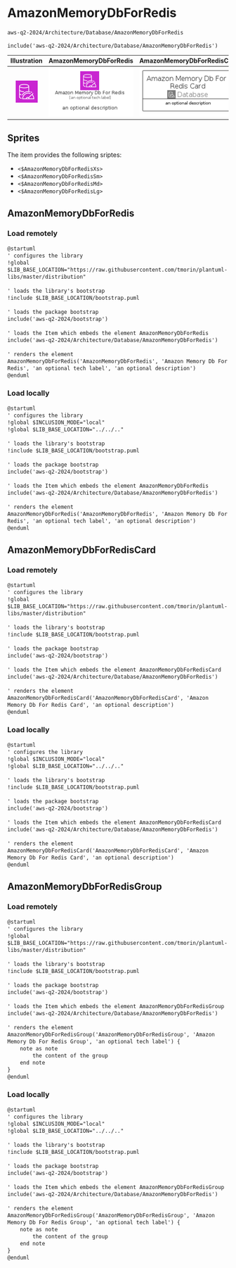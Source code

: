 # AmazonMemoryDbForRedis


```text
aws-q2-2024/Architecture/Database/AmazonMemoryDbForRedis
```

```text
include('aws-q2-2024/Architecture/Database/AmazonMemoryDbForRedis')
```



| Illustration | AmazonMemoryDbForRedis | AmazonMemoryDbForRedisCard | AmazonMemoryDbForRedisGroup |
| :---: | :---: | :---: | :---: |
| ![illustration for Illustration](../../../aws-q2-2024/Architecture/Database/AmazonMemoryDbForRedis.png) | ![illustration for AmazonMemoryDbForRedis](../../../aws-q2-2024/Architecture/Database/AmazonMemoryDbForRedis.Local.png) | ![illustration for AmazonMemoryDbForRedisCard](../../../aws-q2-2024/Architecture/Database/AmazonMemoryDbForRedisCard.Local.png) | ![illustration for AmazonMemoryDbForRedisGroup](../../../aws-q2-2024/Architecture/Database/AmazonMemoryDbForRedisGroup.Local.png) |



## Sprites
The item provides the following sriptes:

- `<$AmazonMemoryDbForRedisXs>`
- `<$AmazonMemoryDbForRedisSm>`
- `<$AmazonMemoryDbForRedisMd>`
- `<$AmazonMemoryDbForRedisLg>`





## AmazonMemoryDbForRedis

### Load remotely
```plantuml
@startuml
' configures the library
!global $LIB_BASE_LOCATION="https://raw.githubusercontent.com/tmorin/plantuml-libs/master/distribution"

' loads the library's bootstrap
!include $LIB_BASE_LOCATION/bootstrap.puml

' loads the package bootstrap
include('aws-q2-2024/bootstrap')

' loads the Item which embeds the element AmazonMemoryDbForRedis
include('aws-q2-2024/Architecture/Database/AmazonMemoryDbForRedis')

' renders the element
AmazonMemoryDbForRedis('AmazonMemoryDbForRedis', 'Amazon Memory Db For Redis', 'an optional tech label', 'an optional description')
@enduml
```

### Load locally
```plantuml
@startuml
' configures the library
!global $INCLUSION_MODE="local"
!global $LIB_BASE_LOCATION="../../.."

' loads the library's bootstrap
!include $LIB_BASE_LOCATION/bootstrap.puml

' loads the package bootstrap
include('aws-q2-2024/bootstrap')

' loads the Item which embeds the element AmazonMemoryDbForRedis
include('aws-q2-2024/Architecture/Database/AmazonMemoryDbForRedis')

' renders the element
AmazonMemoryDbForRedis('AmazonMemoryDbForRedis', 'Amazon Memory Db For Redis', 'an optional tech label', 'an optional description')
@enduml
```

## AmazonMemoryDbForRedisCard

### Load remotely
```plantuml
@startuml
' configures the library
!global $LIB_BASE_LOCATION="https://raw.githubusercontent.com/tmorin/plantuml-libs/master/distribution"

' loads the library's bootstrap
!include $LIB_BASE_LOCATION/bootstrap.puml

' loads the package bootstrap
include('aws-q2-2024/bootstrap')

' loads the Item which embeds the element AmazonMemoryDbForRedisCard
include('aws-q2-2024/Architecture/Database/AmazonMemoryDbForRedis')

' renders the element
AmazonMemoryDbForRedisCard('AmazonMemoryDbForRedisCard', 'Amazon Memory Db For Redis Card', 'an optional description')
@enduml
```

### Load locally
```plantuml
@startuml
' configures the library
!global $INCLUSION_MODE="local"
!global $LIB_BASE_LOCATION="../../.."

' loads the library's bootstrap
!include $LIB_BASE_LOCATION/bootstrap.puml

' loads the package bootstrap
include('aws-q2-2024/bootstrap')

' loads the Item which embeds the element AmazonMemoryDbForRedisCard
include('aws-q2-2024/Architecture/Database/AmazonMemoryDbForRedis')

' renders the element
AmazonMemoryDbForRedisCard('AmazonMemoryDbForRedisCard', 'Amazon Memory Db For Redis Card', 'an optional description')
@enduml
```

## AmazonMemoryDbForRedisGroup

### Load remotely
```plantuml
@startuml
' configures the library
!global $LIB_BASE_LOCATION="https://raw.githubusercontent.com/tmorin/plantuml-libs/master/distribution"

' loads the library's bootstrap
!include $LIB_BASE_LOCATION/bootstrap.puml

' loads the package bootstrap
include('aws-q2-2024/bootstrap')

' loads the Item which embeds the element AmazonMemoryDbForRedisGroup
include('aws-q2-2024/Architecture/Database/AmazonMemoryDbForRedis')

' renders the element
AmazonMemoryDbForRedisGroup('AmazonMemoryDbForRedisGroup', 'Amazon Memory Db For Redis Group', 'an optional tech label') {
    note as note
        the content of the group
    end note
}
@enduml
```

### Load locally
```plantuml
@startuml
' configures the library
!global $INCLUSION_MODE="local"
!global $LIB_BASE_LOCATION="../../.."

' loads the library's bootstrap
!include $LIB_BASE_LOCATION/bootstrap.puml

' loads the package bootstrap
include('aws-q2-2024/bootstrap')

' loads the Item which embeds the element AmazonMemoryDbForRedisGroup
include('aws-q2-2024/Architecture/Database/AmazonMemoryDbForRedis')

' renders the element
AmazonMemoryDbForRedisGroup('AmazonMemoryDbForRedisGroup', 'Amazon Memory Db For Redis Group', 'an optional tech label') {
    note as note
        the content of the group
    end note
}
@enduml
```

